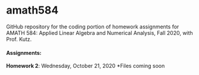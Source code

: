 # amath584

GitHub repository for the coding portion of homework assignments for AMATH 584: Applied Linear Algebra and Numerical Analysis, Fall 2020, with Prof. Kutz. 

#### Assignments:

**Homework 2**: Wednesday, October 21, 2020
*Files coming soon
